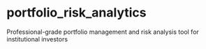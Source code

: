 # portfolio_risk_analytics
Professional-grade portfolio management and risk analysis tool for institutional investors
